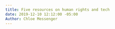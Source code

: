 ```yaml
---
title: Five resources on human rights and tech
date: 2019-12-10 12:12:00 -05:00
Author: Chloe Messenger
---
```


